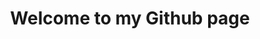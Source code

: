 <!-- ![](https://komarev.com/ghpvc/?username=ashish-thampi&label=PROFILE+VIEWS) -->

<p>
  <h1 align="center"><b>Welcome to my Github page </b></h1>
</p>